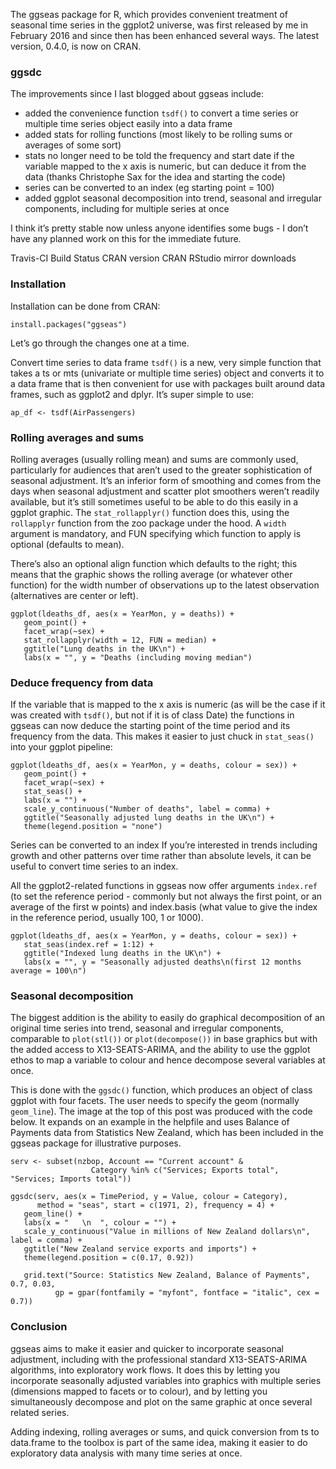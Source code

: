 The ggseas package for R, which provides convenient treatment of seasonal time series in the ggplot2 universe, was first released by me in February 2016 and since then has been enhanced several ways. The latest version, 0.4.0, is now on CRAN.

### ggsdc

The improvements since I last blogged about ggseas include:

* added the convenience function ``tsdf()`` to convert a time series or multiple time series object easily into a data frame
* added stats for rolling functions (most likely to be rolling sums or averages of some sort)
* stats no longer need to be told the frequency and start date if the variable mapped to the x axis is numeric, but can deduce it from the data (thanks Christophe Sax for the idea and starting the code)
* series can be converted to an index (eg starting point = 100)
* added ggplot seasonal decomposition into trend, seasonal and irregular components, including for multiple series at once

I think it’s pretty stable now unless anyone identifies some bugs - I don’t have any planned work on this for the immediate future.

Travis-CI Build Status CRAN version CRAN RStudio mirror downloads

### Installation 
Installation can be done from CRAN:
```{r}
install.packages("ggseas")
```
Let’s go through the changes one at a time.

Convert time series to data frame
``tsdf()`` is a new, very simple function that takes a ts or mts (univariate or multiple time series) object and converts it to a data frame that is then convenient for use with packages built around data frames, such as ggplot2 and dplyr. It’s super simple to use:
```{r}
ap_df <- tsdf(AirPassengers)
```
### Rolling averages and sums
Rolling averages (usually rolling mean) and sums are commonly used, particularly for audiences that aren’t used to the greater sophistication of seasonal adjustment. It’s an inferior form of smoothing and comes from the days 
when seasonal adjustment and scatter plot smoothers weren’t readily available, but it’s still sometimes 
useful to be able to do this easily in a ggplot graphic. The ``stat_rollapplyr()`` function does this, using 
the ``rollapplyr`` function from the zoo package under the hood. A ``width`` argument is mandatory, and FUN specifying which function to apply is optional (defaults to mean). 

There’s also an optional align function which defaults to the right; this means that the graphic shows 
the rolling average (or whatever other function) for the width number of observations up to the latest observation (alternatives are center or left).

```{r}
ggplot(ldeaths_df, aes(x = YearMon, y = deaths)) +
   geom_point() +
   facet_wrap(~sex) +
   stat_rollapplyr(width = 12, FUN = median) +
   ggtitle("Lung deaths in the UK\n") +
   labs(x = "", y = "Deaths (including moving median")
```

### Deduce frequency from data
If the variable that is mapped to the x axis is numeric (as will be the case if it was created with ``tsdf()``, but not if it is of class Date) the functions in ggseas can now deduce the starting point of the time period and its 
frequency from the data. This makes it easier to just chuck in ``stat_seas()`` into your ggplot pipeline:
```{r}
ggplot(ldeaths_df, aes(x = YearMon, y = deaths, colour = sex)) +
   geom_point() +
   facet_wrap(~sex) +
   stat_seas() +
   labs(x = "") +
   scale_y_continuous("Number of deaths", label = comma) +
   ggtitle("Seasonally adjusted lung deaths in the UK\n") +
   theme(legend.position = "none")
```
Series can be converted to an index
If you’re interested in trends including growth and other patterns over time rather than absolute 
levels, it can be useful to convert time series to an index. 

All the ggplot2-related functions in ggseas now offer arguments ``index.ref`` (to set the reference period - commonly but not always the first point, or an average of the first w points) and index.basis (what value to give 
the index in the reference period, usually 100, 1 or 1000).
```{r}
ggplot(ldeaths_df, aes(x = YearMon, y = deaths, colour = sex)) +
   stat_seas(index.ref = 1:12) +
   ggtitle("Indexed lung deaths in the UK\n") +
   labs(x = "", y = "Seasonally adjusted deaths\n(first 12 months average = 100\n") 
```

### Seasonal decomposition
The biggest addition is the ability to easily do graphical decomposition of an original time series into trend, seasonal and irregular components, comparable to ``plot(stl())`` or ``plot(decompose())`` in base graphics but with the added access to X13-SEATS-ARIMA, and the ability to use the ggplot ethos to map a variable to colour and hence decompose several variables at once.

This is done with the ``ggsdc()`` function, which produces an object of class ggplot with four facets. The user needs to specify the geom (normally ``geom_line``). The image at the top of this post was produced with the code below. It expands on an example in the helpfile and uses Balance of Payments data from Statistics New Zealand, which has been included in the ggseas package for illustrative purposes.
```{r}
serv <- subset(nzbop, Account == "Current account" & 
                  Category %in% c("Services; Exports total", "Services; Imports total"))
                  
ggsdc(serv, aes(x = TimePeriod, y = Value, colour = Category),
      method = "seas", start = c(1971, 2), frequency = 4) +
   geom_line() +
   labs(x = "   \n  ", colour = "") +
   scale_y_continuous("Value in millions of New Zealand dollars\n", label = comma) +
   ggtitle("New Zealand service exports and imports") +
   theme(legend.position = c(0.17, 0.92))

   grid.text("Source: Statistics New Zealand, Balance of Payments", 0.7, 0.03,
          gp = gpar(fontfamily = "myfont", fontface = "italic", cex = 0.7))   
```
### Conclusion
ggseas aims to make it easier and quicker to incorporate seasonal adjustment, including with the professional standard X13-SEATS-ARIMA algorithms, into exploratory work flows. It does this by letting you incorporate seasonally adjusted variables into graphics with multiple series (dimensions mapped to facets or to colour), and by letting you simultaneously decompose and plot on the same graphic at once several related series. 

Adding indexing, rolling averages or sums, and quick conversion from ts to data.frame to the toolbox is part of the same idea, making it easier to do exploratory data analysis with many time series at once.

 
